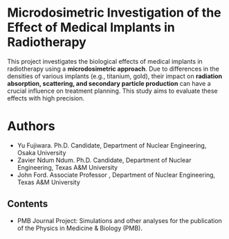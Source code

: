 # Microdosimetric Investigation of the Effect of Medical Implants in Radiotherapy
This project investigates the biological effects of medical implants in radiotherapy using a **microdosimetric approach**.
Due to differences in the densities of various implants (e.g., titanium, gold), 
their impact on **radiation absorption, scattering, and secondary particle production** can have a crucial influence on treatment planning. 
This study aims to evaluate these effects with high precision.

# Authors
- Yu Fujiwara. Ph.D. Candidate, Department of Nuclear Engineering, Osaka University
- Zavier Ndum Ndum. Ph.D. Candidate, Department of Nuclear Engineering, Texas A&M University
- John Ford. Associate Professor , Department of Nuclear Engineering, Texas A&M University

## Contents
- PMB Journal Project: Simulations and other analyses for the publication of the Physics in Medicine & Biology (PMB).

